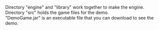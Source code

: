 Directory "engine" and "library" work together to make the engine. <br>
Directory "src" holds the game files for the demo. <br>
"DemoGame.jar" is an executable file that you can download to see the demo.
